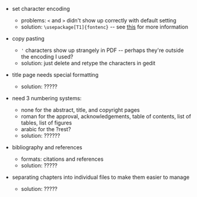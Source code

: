 
 - set character encoding
   - problems: `<` and `>` didn't show up correctly with default setting
   - solution: `\usepackage[T1]{fontenc}` -- see [this](http://tex.stackexchange.com/questions/664/)
     for more information

 - copy pasting
   - `'` characters show up strangely in PDF -- perhaps they're outside the encoding I used?
   - solution: just delete and retype the characters in gedit
 
 - title page needs special formatting
   - solution: ?????
 
 - need 3 numbering systems:
   - none for the abstract, title, and copyright pages
   - roman for the approval, acknowledgements, table of contents, list of
     tables, list of figures
   - arabic for the ?rest?
   - solution: ??????
 
 - bibliography and references
   - formats: citations and references
   - solution: ?????
 
 - separating chapters into individual files to make them easier to manage
   - solution: ?????
